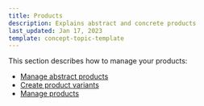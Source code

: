 ```yaml
---
title: Products
description: Explains abstract and concrete products
last_updated: Jan 17, 2023
template: concept-topic-template
---
```

This section describes how to manage your products:
* [Manage abstract products](/docs/pbc/all/product-information-management/{{page.version}}/marketplace/manage-in-the-back-office/products/abstract-products/abstract-products.html)
* [Create product variants](/docs/pbc/all/product-information-management/{{page.version}}/marketplace/manage-in-the-back-office/products/create-product-variants.html)
* [Manage products](/docs/pbc/all/product-information-management/{{page.version}}/marketplace/manage-in-the-back-office/products/manage-products.html)
